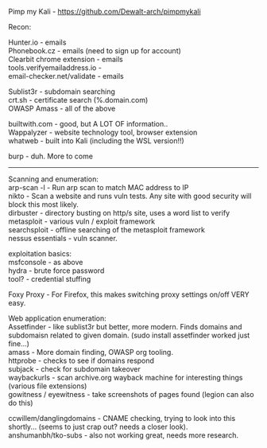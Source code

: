 Pimp my Kali - https://github.com/Dewalt-arch/pimpmykali

Recon:

Hunter.io - emails\
Phonebook.cz - emails (need to sign up for account)\
Clearbit chrome extension - emails\
tools.verifyemailaddress.io -\
email-checker.net/validate - emails

Sublist3r - subdomain searching\
crt.sh - certificate search (%.domain.com)\
OWASP Amass - all of the above

builtwith.com - good, but A LOT OF information..\
Wappalyzer - website technology tool, browser extension\
whatweb - built into Kali (including the WSL version!!)

burp - duh. More to come

***

Scanning and enumeration:\
arp-scan -l - Run arp scan to match MAC address to IP\
nikto - Scan a website and runs vuln tests. Any site with good security will block this most likely.\
dirbuster - directory busting on http/s site, uses a word list to verify\
metasploit - various vuln / exploit framework\
searchsploit - offline searching of the metasploit framework\
nessus essentials - vuln scanner.

exploitation basics:\
msfconsole - as above\
hydra - brute force password\
tool? - credential stuffing

Foxy Proxy - For Firefox, this makes switching proxy settings on/off VERY easy.

Web application enumeration:\
Assetfinder - like sublist3r but better, more modern. Finds domains and subdomaisn related to given domain. (sudo install assetfinder worked just fine...)\
amass - More domain finding, OWASP org tooling.\
httprobe - checks to see if domains respond\
subjack - check for subdomain takeover\
waybackurls - scan archive.org wayback machine for interesting things (various file extensions)\
gowitness / eyewitness - take screenshots of pages found (legion can also do this)

ccwillem/danglingdomains - CNAME checking, trying to look into this shortly... (seems to just crap out? needs a closer look).\
anshumanbh/tko-subs - also not working great, needs more research.
